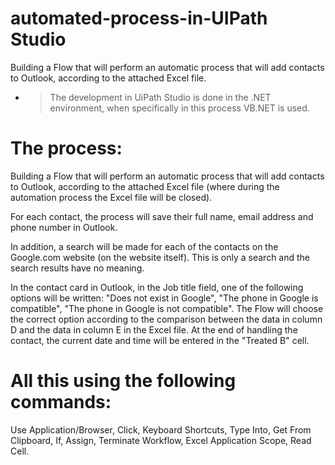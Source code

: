 # automated-process-in-UIPath Studio
Building a Flow that will perform an automatic process that will add contacts to Outlook, according to the attached Excel file.

* >The development in UiPath Studio is done in the .NET environment, when specifically in this process VB.NET is used.

# The process: 
Building a Flow that will perform an automatic process that will add contacts to Outlook, according to the attached Excel file (where during the automation process the Excel file will be closed).

For each contact, the process will save their full name, email address and phone number in Outlook.

In addition, a search will be made for each of the contacts on the Google.com website (on the website itself). 
This is only a search and the search results have no meaning.

In the contact card in Outlook, in the Job title field, one of the following options will be written: "Does not exist in Google", "The phone in Google is compatible", "The phone in Google is not compatible".
The Flow will choose the correct option according to the comparison between the data in column D and the data in column E in the Excel file.
At the end of handling the contact, the current date and time will be entered in the "Treated B" cell.

# All this using the following commands:
Use Application/Browser, Click, Keyboard Shortcuts, Type Into, Get From Clipboard, If, Assign, Terminate Workflow, Excel Application Scope, Read Cell.

